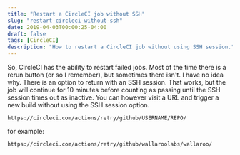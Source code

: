 ```yaml
---
title: "Restart a CircleCI job without SSH"
slug: "restart-circleci-without-ssh"
date: 2019-04-03T00:00:25-04:00
draft: false
tags: [CircleCI]
description: "How to restart a CircleCI job without using SSH session."
---
```


So, CircleCI has the ability to restart failed jobs. Most of the time there is a rerun button (or so I remember), but sometimes there isn't. I have no idea why. There is an option to return with an SSH session. That works, but the job will continue for 10 minutes before counting as passing until the SSH session times out as inactive. You can however visit a URL and trigger a new build without using the SSH session option.

```
https://circleci.com/actions/retry/github/USERNAME/REPO/
```

for example:

```
https://circleci.com/actions/retry/github/wallaroolabs/wallaroo/
```
